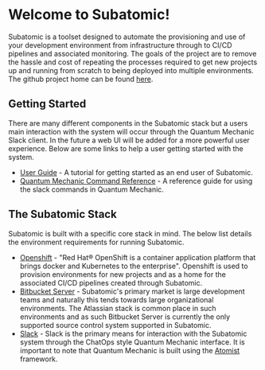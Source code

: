 # **Welcome to Subatomic!**

Subatomic is a toolset designed to automate the provisioning and use of your development environment from infrastructure through to CI/CD pipelines and associated monitoring. The goals of the project are to remove the hassle and cost of repeating the processes required to get new projects up and running from scratch to being deployed into multiple environments. The github project home can be found [here](https://github.com/absa-subatomic).

## **Getting Started**
There are many different components in the Subatomic stack but a users main interaction with the system will occur through the Quantum Mechanic Slack client. In the future a web UI will be added for a more powerful user experience. Below are some links to help a user getting started with the system.

* [User Guide](user-guide/overview.md) - A tutorial for getting started as an end user of Subatomic.
* [Quantum Mechanic Command Reference](quantum-mechanic/command-reference.md) - A reference guide for using the slack commands in Quantum Mechanic.

## **The Subatomic Stack**
Subatomic is built with a specific core stack in mind. The below list details the environment requirements for running Subatomic.

* [Openshift](https://www.openshift.com/) - "Red Hat® OpenShift is a container application platform that brings docker and Kubernetes to the enterprise". Openshift is used to provision environments for new projects and as a home for the associated CI/CD pipelines created through Subatomic.
* [Bitbucket Server](https://www.atlassian.com/software/bitbucket/server) - Subatomic's primary market is large development teams and naturally this tends towards large organizational environments. The Atlassian stack is common place in such environments and as such Bitbucket Server is currently the only supported source control system supported in Subatomic.
* [Slack](https://slack.com/) - Slack is the primary means for interaction with the Subatomic system through the ChatOps style Quantum Mechanic interface. It is important to note that Quantum Mechanic is built using the [Atomist](https://atomist.com/) framework.
